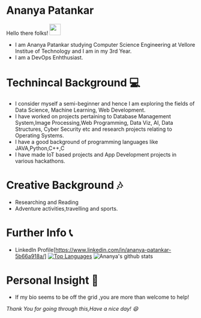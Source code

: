# Ananya Patankar 
Hello there folks! <img src="https://raw.githubusercontent.com/MartinHeinz/MartinHeinz/master/wave.gif" width="30px">

* I am Ananya Patankar studying Computer Science Engineering at Vellore Institue of Technology and I am in my 3rd Year.
* I am a DevOps Enhthusiast.
# Technincal Background 💻
* I consider myself a semi-beginner and hence I am exploring the fields of Data Science, Machine Learning, Web Development.
* I have worked on projects pertaining to Database Management System,Image Processing,Web Programming, Data Viz, AI, Data Structures, Cyber Security etc and research projects relating to Operating Systems.
* I have a good background of programming languages like JAVA,Python,C++,C
* I have made IoT based projects and App Development projects in various hackathons.
# Creative Background 🎶
* Researching and Reading
* Adventure activities,travelling and sports.
# Further Info 📞
* LinkedIn Profile[https://www.linkedin.com/in/ananya-patankar-5b66a918a/]
[![Top Languages](https://github-readme-stats.vercel.app/api/top-langs/?username=ananya09patankar&layout=compact)](https://github.com/ananya09patankar/github-readme-stats)
![Ananya's github stats](https://github-readme-stats.vercel.app/api?username=ananya09patankar&show_icons=true&theme=shades-of-purple)
# Personal Insight 💜
* If my bio seems to be off the grid ,you are more than welcome to help!

*Thank You for going through this,Have a nice day! 😄*
